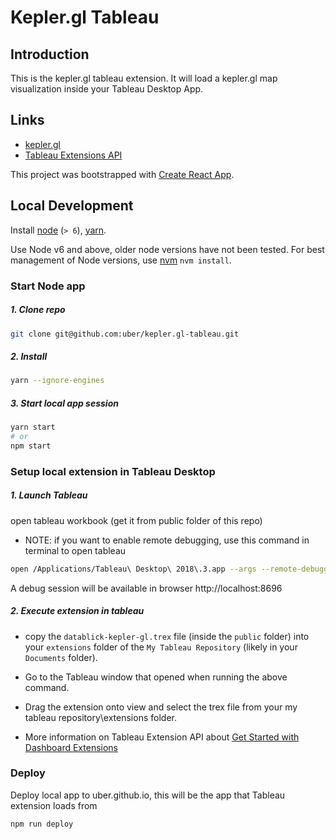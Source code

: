 # Kepler.gl Tableau

## Introduction
This is the kepler.gl tableau extension. It will load a kepler.gl map visualization inside your Tableau Desktop App.

## Links
- [kepler.gl](http://kepler.gl)
- [Tableau Extensions API](https://tableau.github.io/extensions-api/#)

This project was bootstrapped with [Create React App](https://github.com/facebookincubator/create-react-app).

## Local Development
Install [node](https://nodejs.org/en/download/package-manager/) (`> 6`), [yarn](https://yarnpkg.com/en/docs/install).

Use Node v6 and above, older node versions have not been tested.
For best management of Node versions, use [nvm](https://github.com/creationix/nvm) `nvm install`.

### Start Node app
##### 1. Clone repo
```sh
git clone git@github.com:uber/kepler.gl-tableau.git
```

##### 2. Install
```sh
yarn --ignore-engines
```

##### 3. Start local app session
```sh
yarn start
# or
npm start
```

### Setup local extension in Tableau Desktop
##### 1. Launch Tableau
open tableau workbook (get it from public folder of this repo)
- NOTE: if you want to enable remote debugging, use this command in terminal to open tableau

```sh
open /Applications/Tableau\ Desktop\ 2018\.3.app --args --remote-debugging-port=8696
```

A debug session will be available in browser http://localhost:8696

##### 2. Execute extension in tableau

- copy the `datablick-kepler-gl.trex` file (inside the `public` folder) into your `extensions` folder of the `My Tableau Repository` (likely in your `Documents` folder).

- Go to the Tableau window that opened when running the above command.

- Drag the extension onto view and select the trex file from your my tableau repository\extensions folder.

- More information on Tableau Extension API about [Get Started with Dashboard Extensions
](https://tableau.github.io/extensions-api/docs/trex_getstarted.html)

### Deploy
Deploy local app to uber.github.io, this will be the app that Tableau extension loads from
```sh
npm run deploy
```
